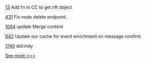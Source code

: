 
[13](https://github.com/hyperledger-labs/nft-auction/pull/13) Add fn in CC to get nft object

[431](https://github.com/hyperledger/cello/pull/431) Fix node delete endpoint.

[1004](https://github.com/hyperledger/besu-docs/pull/1004) update Merge content

[642](https://github.com/hyperledger/firefly/pull/642) Update our cache for event enrichment on message confirm

[1740](https://github.com/hyperledger/indy-node/pull/1740) did:indy


[See more >>>](https://start-here.hyperledger.org/pull-requests)
